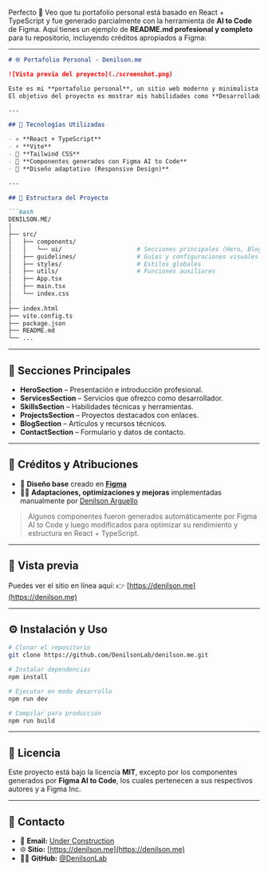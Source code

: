 Perfecto 💪 Veo que tu portafolio personal está basado en React + TypeScript y fue generado parcialmente con la herramienta de **AI to Code** de Figma.
Aquí tienes un ejemplo de **README.md profesional y completo** para tu repositorio, incluyendo créditos apropiados a Figma:

---

````markdown
# 🌐 Portafolio Personal - Denilson.me

![Vista previa del proyecto](./screenshot.png)

Este es mi **portafolio personal**, un sitio web moderno y minimalista desarrollado con **React + TypeScript + Vite**, diseñado originalmente en **Figma** y generado con ayuda de la herramienta **AI to Code** de Figma.  
El objetivo del proyecto es mostrar mis habilidades como **Desarrollador Web Full Stack**, mis proyectos, servicios y artículos técnicos.

---

## 🚀 Tecnologías Utilizadas

- ⚛️ **React + TypeScript**
- ⚡ **Vite**
- 🎨 **Tailwind CSS**
- 🧩 **Componentes generados con Figma AI to Code**
- 🧠 **Diseño adaptativo (Responsive Design)**

---

## 🧱 Estructura del Proyecto

```bash
DENILSON.ME/
│
├── src/
│   ├── components/
│   │   └── ui/                     # Secciones principales (Hero, Blog, Contact, etc.)
│   ├── guidelines/                 # Guías y configuraciones visuales
│   ├── styles/                     # Estilos globales
│   ├── utils/                      # Funciones auxiliares
│   ├── App.tsx
│   ├── main.tsx
│   └── index.css
│
├── index.html
├── vite.config.ts
├── package.json
├── README.md
└── ...
````

---

## 🧩 Secciones Principales

* **HeroSection** – Presentación e introducción profesional.
* **ServicesSection** – Servicios que ofrezco como desarrollador.
* **SkillsSection** – Habilidades técnicas y herramientas.
* **ProjectsSection** – Proyectos destacados con enlaces.
* **BlogSection** – Artículos y recursos técnicos.
* **ContactSection** – Formulario y datos de contacto.

---

## 🧠 Créditos y Atribuciones

* 🎨 **Diseño base** creado en [**Figma**](https://www.figma.com/)
* 🧑‍💻 **Adaptaciones, optimizaciones y mejoras** implementadas manualmente por [Denilson Arguello](https://github.com/DenilsonLab)

> Algunos componentes fueron generados automáticamente por Figma AI to Code y luego modificados para optimizar su rendimiento y estructura en React + TypeScript.

---

## 📸 Vista previa

Puedes ver el sitio en línea aquí:
👉 [https://denilson.me](https://denilson.me)

---

## ⚙️ Instalación y Uso

```bash
# Clonar el repositorio
git clone https://github.com/DenilsonLab/denilson.me.git

# Instalar dependencias
npm install

# Ejecutar en modo desarrollo
npm run dev

# Compilar para producción
npm run build
```

---

## 📄 Licencia

Este proyecto está bajo la licencia **MIT**, excepto por los componentes generados por **Figma AI to Code**, los cuales pertenecen a sus respectivos autores y a Figma Inc.

---

## 💬 Contacto

* 📧 **Email:** [Under Construction](mailto:)
* 🌐 **Sitio:** [https://denilson.me](https://denilson.me)
* 🧑‍💻 **GitHub:** [@DenilsonLab](https://github.com/DenilsonLab)


